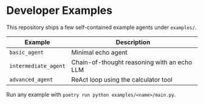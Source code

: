 # Developer Examples

This repository ships a few self-contained example agents under ``examples/``.

| Example | Description |
| ------- | ----------- |
| ``basic_agent`` | Minimal echo agent |
| ``intermediate_agent`` | Chain-of-thought reasoning with an echo LLM |
| ``advanced_agent`` | ReAct loop using the calculator tool |

Run any example with ``poetry run python examples/<name>/main.py``.


